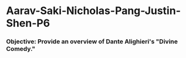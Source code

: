# Aarav-Saki-Nicholas-Pang-Justin-Shen-P6
### Objective: Provide an overview of Dante Alighieri's "Divine Comedy."
